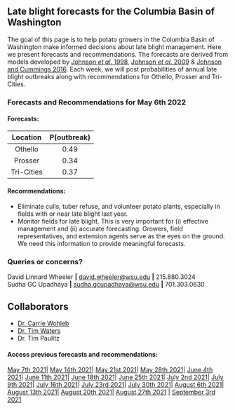 ## Late blight forecasts for the Columbia Basin of Washington
The goal of this page is to help potato growers in the Columbia Basin of Washington make informed decisions about late blight management. Here we present forecasts and recommendations. The forecasts are derived from models developed by [Johnson *et al*. 1998](https://apsjournals.apsnet.org/doi/pdfplus/10.1094/PDIS.1998.82.6.642), [Johnson *et al*. 2009](https://apsjournals.apsnet.org/doi/pdfplus/10.1094/PDIS-93-3-0272) & [Johnson and Cummings 2016](https://link.springer.com/article/10.1007/s12230-016-9500-1). Each week, we will post probabilities of annual late blight outbreaks along with recommendations for Othello, Prosser and Tri-Cities.

###  Forecasts and Recommendations for May 6th 2022
#### Forecasts:

| Location | P(outbreak) |
| :---: | :---: |
| Othello | 0.49 |
| Prosser | 0.34 |
| Tri-Cities | 0.37 |

#### Recommendations:

* Eliminate culls, tuber refuse, and volunteer potato plants, especially in fields with or near late blight last year.
* Monitor fields for late blight. This is very important for (i) effective management and (ii) accurate forecasting. Growers, field representatives, and extension agents serve as the eyes on the ground. We need this information to provide meaningful forecasts.

### Queries or concerns?
David Linnard Wheeler **|** david.wheeler@wsu.edu **|** 215.880.3024  
Sudha GC Upadhaya **|** sudha.gcupadhaya@wsu.edu **|** 701.303.0630

## Collaborators
- [Dr. Carrie Wohleb](http://potatoes.wsu.edu/personnel/wohleb/)
- [Dr. Tim Waters](http://potatoes.wsu.edu/personnel/waters/)
- Dr. Tim Paulitz

#### Access previous forecasts and recommendations:
[May 7th 2021](https://github.com/d-linnard/LateBlight/blob/main/Forecasts%26Recommendations/May_7_2021.md)| [May 14th 2021](https://github.com/d-linnard/LateBlight/blob/main/Forecasts%26Recommendations/May_14_2021.md)| [May 21st 2021](https://github.com/d-linnard/LateBlight/blob/main/Forecasts%26Recommendations/May_21_2021.md)| [May 28th 2021](https://github.com/d-linnard/LateBlight/blob/main/Forecasts%26Recommendations/May_28_2021.md)| [June 4th 2021](https://github.com/d-linnard/LateBlight/blob/main/Forecasts%26Recommendations/June_4_2021.md)| [June 11th 2021](https://github.com/d-linnard/LateBlight/blob/main/Forecasts%26Recommendations/June_11_2021.md)| [June 18th 2021](https://github.com/d-linnard/LateBlight/blob/main/Forecasts%26Recommendations/June_18_2021.md)| [June 25th 2021](https://github.com/d-linnard/LateBlight/blob/main/Forecasts%26Recommendations/June_25_2021.md)| [July 2nd 2021](https://github.com/d-linnard/LateBlight/blob/main/Forecasts%26Recommendations/July_2_2021.md)| [July 9th 2021](https://github.com/d-linnard/LateBlight/blob/main/Forecasts%26Recommendations/July_9_2021.md)| [July 16th 2021](https://github.com/d-linnard/LateBlight/blob/main/Forecasts%26Recommendations/July_16_2021.md)| [July 23rd 2021](https://github.com/d-linnard/LateBlight/blob/main/Forecasts%26Recommendations/July_23_2021.md)| [July 30th 2021](https://github.com/d-linnard/LateBlight/blob/main/Forecasts%26Recommendations/July_30_2021.md)| [August 6th 2021](https://github.com/d-linnard/LateBlight/blob/main/Forecasts%26Recommendations/Aug_6_2021.md)| [August 13th 2021](https://github.com/d-linnard/LateBlight/blob/main/Forecasts%26Recommendations/Aug_13_2021.md)| [August 20th 2021](https://github.com/d-linnard/LateBlight/blob/main/Forecasts%26Recommendations/Aug_20_2021.md)| [August 27th 2021](https://github.com/d-linnard/LateBlight/blob/main/Forecasts%26Recommendations/Aug_27_2021.md) | [September 3rd 2021](https://github.com/gcsudha/LateBlight/blob/main/Forecasts%26Recommendations/Sep_3_2021.md)

